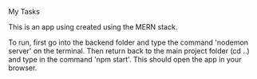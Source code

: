 My Tasks

This is an app using created using the MERN stack.

To run, first go into the backend folder and type the command 'nodemon server' on the terminal.
Then return back to the main project folder (cd ..) and type in the command 'npm start'.
This should open the app in your browser.
